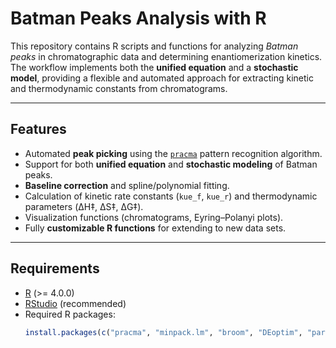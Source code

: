 # Batman Peaks Analysis with R

This repository contains R scripts and functions for analyzing *Batman peaks* in chromatographic data and determining enantiomerization kinetics.  
The workflow implements both the **unified equation** and a **stochastic model**, providing a flexible and automated approach for extracting kinetic and thermodynamic constants from chromatograms.

---

## Features

- Automated **peak picking** using the [`pracma`](https://cran.r-project.org/package=pracma) pattern recognition algorithm.  
- Support for both **unified equation** and **stochastic modeling** of Batman peaks.  
- **Baseline correction** and spline/polynomial fitting.  
- Calculation of kinetic rate constants (`kue_f`, `kue_r`) and thermodynamic parameters (ΔH‡, ΔS‡, ΔG‡).  
- Visualization functions (chromatograms, Eyring–Polanyi plots).  
- Fully **customizable R functions** for extending to new data sets.

---

## Requirements

- [R](https://cran.r-project.org/) (>= 4.0.0)  
- [RStudio](https://posit.co/) (recommended)  
- Required R packages:  
  ```r
  install.packages(c("pracma", "minpack.lm", "broom", "DEoptim", "parallel", "gamlss.dist"))
